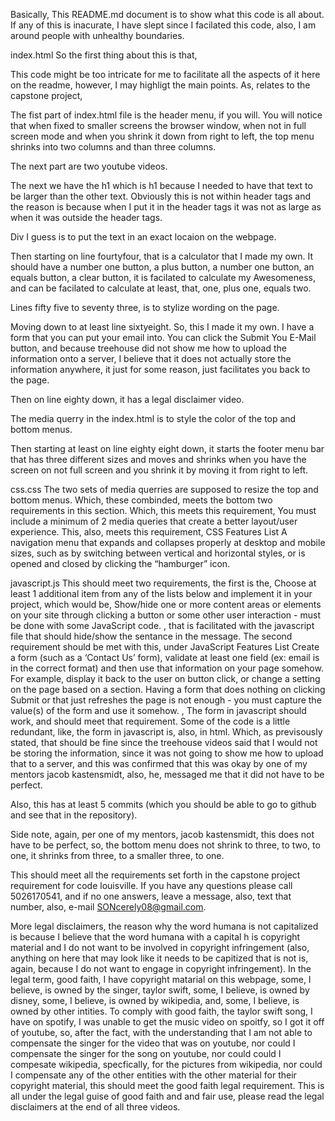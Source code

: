 Basically, 
This README.md document is to show what this code is all about. If any of this is inacurate, I have slept since I facilated this code, also, I am around people with unhealthy boundaries. 

index.html
So the first thing about this is that, 

This code might be too intricate for me to facilitate all the aspects of it here on the readme, however, I may highligt the main points. 
As, relates to the capstone project, 

The fist part of index.html file is the header menu, if you will. You will notice that when fixed to smaller screens the browser window, when not in full screen mode and when you shrink it down from right to left, the top menu shrinks into two columns and than three columns. 

The next part are two youtube videos. 

The next we have the h1 which is h1 because I needed to have that text to be larger than the other text. Obviously this is not within header tags and the reason is because when I put it in the header tags it was not as large as when it was outside the header tags. 

Div I guess is to put the text in an exact locaion on the webpage. 

Then starting on line fourtyfour, that is a calculator that I made my own. It should have a number one button, a plus button, a number one button, an equals button, a clear button, it is facilated to calculate my Awesomeness, and can be facilated to calculate at least, that, one, plus one, equals two. 

Lines fifty five to seventy three, is to stylize wording on the page. 

Moving down to at least line sixtyeight. So, this I made it my own. I have a form that you can put your email into. You can click the Submit You E-Mail button, and because treehouse did not show me how to upload the information onto a server, I believe that it does not actually store the information anywhere, it just for some reason, just facilitates you back to the page. 

Then on line eighty down, it has a legal disclaimer video. 

The media querry in the index.html is to style the color of the top and bottom menus. 

Then starting at least on line eighty eight down, it starts the footer menu bar that has three different sizes and moves and shrinks when you have the screen on not full screen and you shrink it by moving it from right to left. 

css.css 
The two sets of media querries are supposed to resize the top and bottom menus. Which, these combinded, meets the bottom two requirements in this section. 
Which, this meets this requirement, You must include a minimum of 2 media queries that create a better layout/user experience. 
This, also, meets this requirement, CSS Features List A navigation menu that expands and collapses properly at desktop and mobile sizes, such as by switching between vertical and horizontal styles, or is opened and closed by clicking the “hamburger” icon. 

javascript.js 
This should meet two requirements, the first is the, Choose at least 1 additional item from any of the lists below and implement it in your project, which would be, Show/hide one or more content areas or elements on your site through clicking a button or some other user interaction - must be done with some JavaScript code. , that is facilitated with the javascript file that should hide/show the sentance in the message. 
The second requirement should be met with this, under JavaScript Features List Create a form (such as a ‘Contact Us’ form), validate at least one field (ex: email is in the correct format) and then use that information on your page somehow. For example, display it back to the user on button click, or change a setting on the page based on a section. Having a form that does nothing on clicking Submit or that just refreshes the page is not enough - you must capture the value(s) of the form and use it somehow. , 
The form in javascript should work, and should meet that requirement. Some of the code is a little redundant, like, the form in javascript is, also, in html. Which, as previsously stated, that should be fine since the treehouse videos said that I would not be storing the information, since it was not going to show me how to upload that to a server, and this was confirmed that this was okay by one of my mentors jacob kastensmidt, also, he, messaged me that it did not have to be perfect. 

Also, this has at least 5 commits (which you should be able to go to github and see that in the repository). 

Side note, again, per one of my mentors, jacob kastensmidt, this does not have to be perfect, so, the bottom menu does not shrink to three, to two, to one, it shrinks from three, to a smaller three, to one. 

This should meet all the requirements set forth in the capstone project requirement for code louisville. If you have any questions please call 5026170541, and if no one answers, leave a message, also, text that number, also, e-mail SONcerely08@gmail.com. 

More legal disclaimers, 
the reason why the word humana is not capitalized is because I believe that the word humana with a capital h is copyright material and I do not want to be involved in copyright infringement (also, anything on here that may look like it needs to be capitized that is not is, again, because I do not want to engage in copyright infringement). In the legal term, good faith, I have copyright matarial on this webpage, some, I believe, is owned by the singer, taylor swift, some, I believe, is owned by disney, some, I believe, is owned by wikipedia, and, some, I believe, is owned by other intities. To comply with good faith, the taylor swift song, I have on spotify, I was unable to get the music video on spoitfy, so I got it off of youtube, so, after the fact, with the understanding that I am not able to compensate the singer for the video that was on youtube, nor could I compensate the singer for the song on youtube, nor could could I compesate wikipedia, specfically, for the pictures from wikipedia, nor could I compensate any of the other entities with the other material for their copyright material, this should meet the good faith legal requirement. This is all under the legal guise of good faith and and fair use, please read the legal disclaimers at the end of all three videos. 